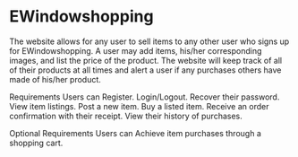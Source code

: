 # EWindowshopping
The website allows for any user to sell items to any other user who signs up for EWindowshopping.
A user may add items, his/her corresponding images, and list the price of the product.
The website will keep track of all of their products at all times and alert a user if any purchases others have made of his/her product.

Requirements
Users can
Register.
Login/Logout.
Recover their password.
View item listings.
Post a new item.
Buy a listed item.
Receive an order confirmation with their receipt.
View their history of purchases.

Optional Requirements
Users can
Achieve item purchases through a shopping cart.


